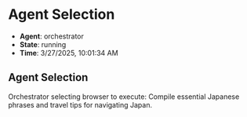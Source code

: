 # Agent Selection

- **Agent**: orchestrator
- **State**: running
- **Time**: 3/27/2025, 10:01:34 AM

## Agent Selection

Orchestrator selecting browser to execute: Compile essential Japanese phrases and travel tips for navigating Japan.

